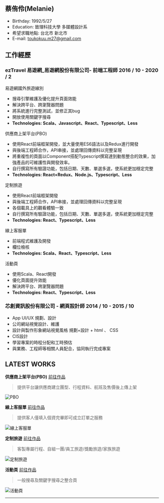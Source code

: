 
## 蔡侑伶(Melanie)
* Birthday: 1992/5/27
* Education: 致理科技大學 多媒體設計系
* 希望求職地點: 台北市 新北市
* E-mail: toukokuu.m27@gmail.com


## 工作經歷
### ezTravel 易遊網_易遊網股份有限公司- 前端工程師 2016 / 10 - 2020 / 2

易遊網國外旅遊線別
 - 搜尋引擎維護及優化提升頁面效能
 - 解決跨平台、跨瀏覽器問題
 - 將系統進行完整測試，並修正其bug
 - 開放使用關鍵字搜尋
 - **Technologies: Scala、Javascript、React、Typescript、Less**



供應商上架平台(PBO)
 - 使用React前端框架開發，並大量使用ES6語法以及Redux進行開發
 - 與後端工程師合作，API串接，並處理回傳資料以完整呈現
 - 將重複性的頁面以Component搭配Typescript撰寫達到動態整合的效果，加強產品的可維護性與開發效率。
 - 自行撰寫所有驗證功能，包括日期、天數、單選多選，使系統更加穩定完整
 - **Technologies: React+Redux、Node.js、Typescript、Less**


定制旅遊
 - 使用React前端框架開發
 - 與後端工程師合作，API串接，並處理回傳資料以完整呈現
 - 各個載具上的觀看體驗一致
 - 自行撰寫所有驗證功能，包括日期、天數、單選多選，使系統更加穩定完整
 - **Technologies: React、Typescript、Less**


線上客服單
 - 前端程式維護及開發
 - 欄位檢核
 - **Technologies: Scala、React、Typescript、Less**


活動頁
 - 使用Scala、React開發
 - 優化頁面提升效能
 - 解決跨平台、跨瀏覽器問題
 - **Technologies: React、Typescript、Less**


### 芯創資訊股份有限公司 - 網頁設計師 2014 / 10 - 2015 / 10

- App UI/UX 規劃、設計
- 公司網站視覺設計、維護 
- 設計與製作形象網站視覺風格 規劃+設計 + html 、 CSS
- CIS設計
- 學習專案的時程分配和工時預估
- 與業務、工程師等相關人員配合，協同執行完成專案


## LATEST WORKS

**供應商上架平台(PBO)** [前往作品](https://wikipedia.org)

>提供平台讓供應商建立團型、行程資料、航班及售價後上傳上架

![PBO](https://i.imgur.com/nHBc3cd.jpg)

**線上客服單** [前往作品](https://wikipedia.org)
> 提供客人僅填入個資完畢即可成立訂單之服務

![線上客服單](https://imgur.com/YU7h2Q8.jpg)


**定制旅遊** [前往作品](https://wikipedia.org)
>客製專屬行程、自組一團/員工旅遊/獎勵旅遊/家族旅遊

![定制旅遊](https://imgur.com/fdHlvaZ.jpg)


 
 **活動頁** [前往作品](https://wikipedia.org)
> 一般搜尋及關鍵字搜尋之整合頁

![活動頁](https://imgur.com/hTlH1bS.jpg)

---
